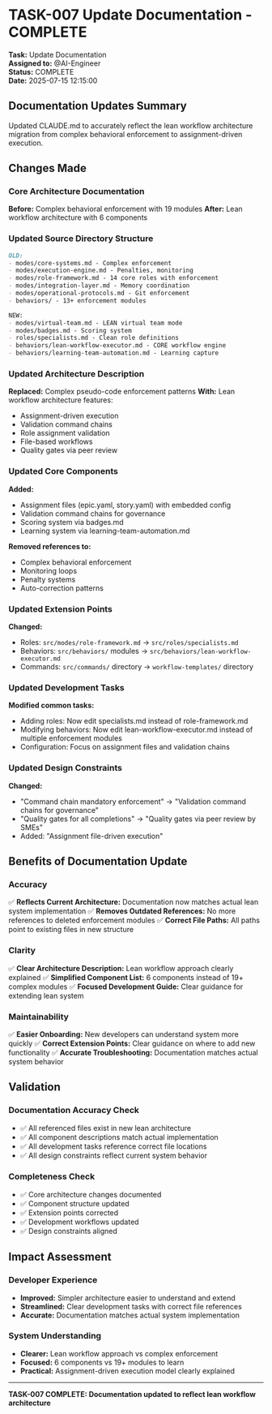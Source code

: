 # TASK-007 Update Documentation - COMPLETE

**Task:** Update Documentation  
**Assigned to:** @AI-Engineer  
**Status:** COMPLETE  
**Date:** 2025-07-15 12:15:00

## Documentation Updates Summary

Updated CLAUDE.md to accurately reflect the lean workflow architecture migration from complex behavioral enforcement to assignment-driven execution.

## Changes Made

### Core Architecture Documentation
**Before:** Complex behavioral enforcement with 19 modules
**After:** Lean workflow architecture with 6 components

### Updated Source Directory Structure
```markdown
OLD:
- modes/core-systems.md - Complex enforcement
- modes/execution-engine.md - Penalties, monitoring
- modes/role-framework.md - 14 core roles with enforcement
- modes/integration-layer.md - Memory coordination
- modes/operational-protocols.md - Git enforcement
- behaviors/ - 13+ enforcement modules

NEW:
- modes/virtual-team.md - LEAN virtual team mode
- modes/badges.md - Scoring system
- roles/specialists.md - Clean role definitions
- behaviors/lean-workflow-executor.md - CORE workflow engine
- behaviors/learning-team-automation.md - Learning capture
```

### Updated Architecture Description
**Replaced:** Complex pseudo-code enforcement patterns
**With:** Lean workflow architecture features:
- Assignment-driven execution
- Validation command chains
- Role assignment validation
- File-based workflows
- Quality gates via peer review

### Updated Core Components
**Added:** 
- Assignment files (epic.yaml, story.yaml) with embedded config
- Validation command chains for governance
- Scoring system via badges.md
- Learning system via learning-team-automation.md

**Removed references to:**
- Complex behavioral enforcement
- Monitoring loops
- Penalty systems
- Auto-correction patterns

### Updated Extension Points
**Changed:**
- Roles: `src/modes/role-framework.md` → `src/roles/specialists.md`
- Behaviors: `src/behaviors/` modules → `src/behaviors/lean-workflow-executor.md`
- Commands: `src/commands/` directory → `workflow-templates/` directory

### Updated Development Tasks
**Modified common tasks:**
- Adding roles: Now edit specialists.md instead of role-framework.md
- Modifying behaviors: Now edit lean-workflow-executor.md instead of multiple enforcement modules
- Configuration: Focus on assignment files and validation chains

### Updated Design Constraints
**Changed:**
- "Command chain mandatory enforcement" → "Validation command chains for governance"
- "Quality gates for all completions" → "Quality gates via peer review by SMEs"
- Added: "Assignment file-driven execution"

## Benefits of Documentation Update

### Accuracy
✅ **Reflects Current Architecture:** Documentation now matches actual lean system implementation
✅ **Removes Outdated References:** No more references to deleted enforcement modules
✅ **Correct File Paths:** All paths point to existing files in new structure

### Clarity
✅ **Clear Architecture Description:** Lean workflow approach clearly explained
✅ **Simplified Component List:** 6 components instead of 19+ complex modules
✅ **Focused Development Guide:** Clear guidance for extending lean system

### Maintainability
✅ **Easier Onboarding:** New developers can understand system more quickly
✅ **Correct Extension Points:** Clear guidance on where to add new functionality
✅ **Accurate Troubleshooting:** Documentation matches actual system behavior

## Validation

### Documentation Accuracy Check
- ✅ All referenced files exist in new lean architecture
- ✅ All component descriptions match actual implementation
- ✅ All development tasks reference correct file locations
- ✅ All design constraints reflect current system behavior

### Completeness Check
- ✅ Core architecture changes documented
- ✅ Component structure updated
- ✅ Extension points corrected
- ✅ Development workflows updated
- ✅ Design constraints aligned

## Impact Assessment

### Developer Experience
- **Improved:** Simpler architecture easier to understand and extend
- **Streamlined:** Clear development tasks with correct file references
- **Accurate:** Documentation matches actual system implementation

### System Understanding
- **Clearer:** Lean workflow approach vs complex enforcement
- **Focused:** 6 components vs 19+ modules to learn
- **Practical:** Assignment-driven execution model clearly explained

---
**TASK-007 COMPLETE: Documentation updated to reflect lean workflow architecture**